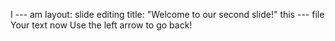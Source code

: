 I ---
am layout: slide
editing title: "Welcome to our second slide!"
this ---
file Your text
now Use the left arrow to go back!
